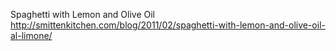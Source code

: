 Spaghetti with Lemon and Olive Oil	http://smittenkitchen.com/blog/2011/02/spaghetti-with-lemon-and-olive-oil-al-limone/
